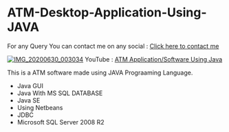 # ATM-Desktop-Application-Using-JAVA

For any Query You can contact me on any social : [Click here to contact me](https://vaibhavmojidra.blogspot.com/2019/12/about.html)

[![IMG_20200630_003034](https://user-images.githubusercontent.com/51367686/86045507-5b0afa80-ba69-11ea-808d-66ee811b29e8.jpg)](https://youtu.be/kjj8Zlxo7BU)
  YouTube : [ATM Application/Software Using Java](https://youtu.be/kjj8Zlxo7BU)
  
This is a ATM software made using JAVA Prograaming Language.
- Java GUI
- Java With MS SQL DATABASE
- Java SE
- Using Netbeans
- JDBC
- Microsoft SQL Server 2008 R2

